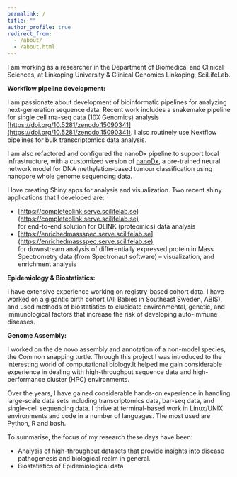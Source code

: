 ```yaml
---
permalink: /
title: ""
author_profile: true
redirect_from: 
  - /about/
  - /about.html
---
```


I am working as a researcher in the Department of Biomedical and Clinical Sciences, at Linkoping University & Clinical Genomics Linkoping, SciLifeLab. 

**Workflow pipeline development:**

I am passionate about development of bioinformatic pipelines for analyzing next-generation sequence data. Recent work includes a
snakemake pipeline for  single cell rna-seq data (10X Genomics) analysis [https://doi.org/10.5281/zenodo.15090341](https://doi.org/10.5281/zenodo.15090341). I also routinely use Nextflow pipelines for bulk transcriptomics data analysis.

I am also refactored and configured the nanoDx pipeline to support local infrastructure, with a customized version of [nanoDx](https://github.com/BioDebojyoti/nanoDx_modified), a pre-trained neural network model for DNA methylation‑based tumour classification using nanopore whole genome sequencing data.
 
I love creating Shiny apps for analysis and visualization. Two recent shiny applications that I developed are: 
* [https://completeolink.serve.scilifelab.se](https://completeolink.serve.scilifelab.se) \
  for end-to-end solution for OLINK (proteomics) data analysis 
* [https://enrichedmassspec.serve.scilifelab.se](https://enrichedmassspec.serve.scilifelab.se) \
  for downstream analysis of differentially expressed protein in Mass Spectrometry data (from Spectronaut software) – visualization, and enrichment analysis


**Epidemiology & Biostatistics:**

I have extensive experience working on registry-based cohort data. I have worked on a gigantic birth cohort (All Babies in Southeast Sweden, ABIS), and used methods of biostatistics to elucidate environmental, genetic, and immunological factors that increase the risk of developing auto-immune diseases.

**Genome Assembly:**

I worked on the de novo assembly and annotation of a non-model species, the Common snapping turtle. Through this project I was introduced to the interesting world of computational biology.It helped me gain considerable experience in dealing with high-throughput sequence data and high-performance cluster (HPC) environments. 

Over the years, I have gained considerable hands-on experience in handling large-scale data sets including transcriptomics data, bar-seq data, and single-cell sequencing data. I thrive at terminal-based work in Linux/UNIX environments and code in a number of languages. The most used are Python, R and bash. 

To summarise, the focus of my research these days have been: 

*	Analysis of high-throughput datasets that provide insights into disease pathogenesis and biological realm in general. 
*	Biostatistics of Epidemiological data
